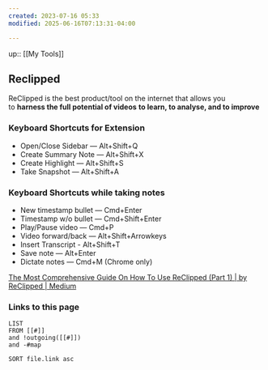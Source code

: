 ```yaml
---
created: 2023-07-16 05:33
modified: 2025-06-16T07:13:31-04:00

---
```

up::  [[My Tools]]

## Reclipped
ReClipped is the best product/tool on the internet that allows you to **harness the full potential of videos** **to learn, to analyse, and to improve**

### Keyboard Shortcuts for Extension

- Open/Close Sidebar — Alt+Shift+Q
- Create Summary Note — Alt+Shift+X
- Create Highlight — Alt+Shift+S
- Take Snapshot — Alt+Shift+A

### Keyboard Shortcuts while taking notes

- New timestamp bullet — Cmd+Enter
- Timestamp w/o bullet — Cmd+Shift+Enter
- Play/Pause video — Cmd+P
- Video forward/back — Alt+Shift+Arrowkeys
- Insert Transcript - Alt+Shift+T
- Save note — Alt+Enter
- Dictate notes — Cmd+M (Chrome only)


[The Most Comprehensive Guide On How To Use ReClipped (Part 1) | by ReClipped | Medium](https://blog.reclipped.com/the-most-comprehensive-guide-on-how-to-use-reclipped-part-1-a18e9922986e)

### Links to this page
```dataview
LIST
FROM [[#]]
and !outgoing([[#]])
and -#map

SORT file.link asc
```
